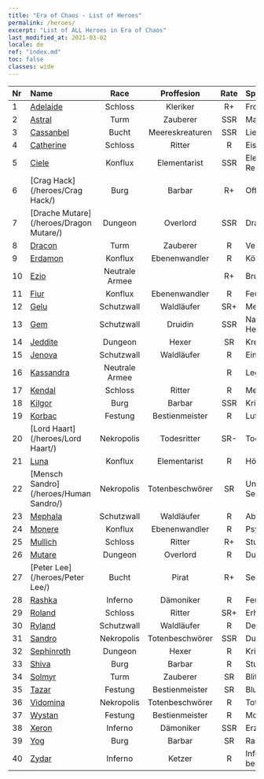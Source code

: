 ```yaml
---
title: "Era of Chaos - List of Heroes"
permalink: /heroes/
excerpt: "List of ALL Heroes in Era of Chaos"
last_modified_at: 2021-03-02
locale: de
ref: "index.md"
toc: false
classes: wide
---
```

  | Nr |    Name    |  Race   |  Proffesion   |  Rate  |    Specialty     |
  |:---|:-----------|:-------:|:-------------:|:------:|:-----------------|
  | 1 | [Adelaide](/heroes/Adelaide/) | Schloss | Kleriker | R+ |  Frostring  |
  | 2 | [Astral](/heroes/Astral/) | Turm | Zauberer | SSR |  Magieverstärkung  |
  | 3 | [Cassanbel](/heroes/Cassanbel/) | Bucht | Meereskreaturen | SSR |  Lied des Ozeans  |
  | 4 | [Catherine](/heroes/Catherine/) | Schloss | Ritter | R |  Eisenkreuzritter  |
  | 5 | [Ciele](/heroes/Ciele/) | Konflux | Elementarist | SSR |  Elementar-Resonanz  |
  | 6 | [Crag Hack](/heroes/Crag Hack/) | Burg | Barbar | R+ |  Offensive  |
  | 7 | [Drache Mutare](/heroes/Dragon Mutare/) | Dungeon | Overlord | SSR |  Drachenerwachen  |
  | 8 | [Dracon](/heroes/Dracon/) | Turm | Zauberer | R |  Verzauberer  |
  | 9 | [Erdamon](/heroes/Erdamon/) | Konflux | Ebenenwandler | R |  König der Steine  |
  | 10 | [Ezio](/heroes/Ezio/) | Neutrale Armee |  | R+ |  Bruderschaft  |
  | 11 | [Fiur](/heroes/Fiur/) | Konflux | Ebenenwandler | R |  Feuerelementar  |
  | 12 | [Gelu](/heroes/Gelu/) | Schutzwall | Waldläufer | SR+ |  Meisterschütze  |
  | 13 | [Gem](/heroes/Gem/) | Schutzwall | Druidin | SSR |  Natürliche Heilung  |
  | 14 | [Jeddite](/heroes/Jeddite/) | Dungeon | Hexer | SR |  Kreis des Lebens  |
  | 15 | [Jenova](/heroes/Jenova/) | Schutzwall | Waldläufer | R |  Einhornmaid  |
  | 16 | [Kassandra](/heroes/Kassandra/) | Neutrale Armee |  | R |  Legion Spartas  |
  | 17 | [Kendal](/heroes/Kendal/) | Schloss | Ritter | R |  Meister der Taktik  |
  | 18 | [Kilgor](/heroes/Kilgor/) | Burg | Barbar | SSR |  Kriegsbehemoth  |
  | 19 | [Korbac](/heroes/Korbac/) | Festung | Bestienmeister | R |  Luft voller Fliegen  |
  | 20 | [Lord Haart](/heroes/Lord Haart/) | Nekropolis | Todesritter | SR- |  Todesritter  |
  | 21 | [Luna](/heroes/Luna/) | Konflux | Elementarist | R |  Höllenmauer  |
  | 22 | [Mensch Sandro](/heroes/Human Sandro/) | Nekropolis | Totenbeschwörer | SR |  Unsterbliche Seele  |
  | 23 | [Mephala](/heroes/Mephala/) | Schutzwall | Waldläufer | R |  Absolute Abwehr  |
  | 24 | [Monere](/heroes/Monere/) | Konflux | Ebenenwandler | R |  Psy-Elementar  |
  | 25 | [Mullich](/heroes/Mullich/) | Schloss | Ritter | R+ |  Sturmangriff  |
  | 26 | [Mutare](/heroes/Mutare/) | Dungeon | Overlord | R |  Dungeon-Flut  |
  | 27 | [Peter Lee](/heroes/Peter Lee/) | Bucht | Pirat | R+ |  Segel setzen  |
  | 28 | [Rashka](/heroes/Rashka/) | Inferno | Dämoniker | R |  Feuer-Lord  |
  | 29 | [Roland](/heroes/Roland/) | Schloss | Ritter | SR+ |  Erhöhte Moral  |
  | 30 | [Ryland](/heroes/Ryland/) | Schutzwall | Waldläufer | R |  Dendroidenwache  |
  | 31 | [Sandro](/heroes/Sandro/) | Nekropolis | Totenbeschwörer | SSR |  Dunkelheit  |
  | 32 | [Sephinroth](/heroes/Sephinroth/) | Dungeon | Hexer | R |  Kristallblick  |
  | 33 | [Shiva](/heroes/Shiva/) | Burg | Barbar | R |  Sturmbringer  |
  | 34 | [Solmyr](/heroes/Solmyr/) | Turm | Zauberer | SR |  Blitzstrahl-Salve  |
  | 35 | [Tazar](/heroes/Tazar/) | Festung | Bestienmeister | SR |  Blutiger Zorn  |
  | 36 | [Vidomina](/heroes/Vidomina/) | Nekropolis | Totenbeschwörer | R |  Totenbeschwörer  |
  | 37 | [Wystan](/heroes/Wystan/) | Festung | Bestienmeister | R |  Moorjäger  |
  | 38 | [Xeron](/heroes/Xeron/) | Inferno | Dämoniker | SSR |  Erzteufel  |
  | 39 | [Yog](/heroes/Yog/) | Burg | Barbar | SR |  Rasender Zyklop  |
  | 40 | [Zydar](/heroes/Zydar/) | Inferno | Ketzer | R |  Inferno beschwören  |
